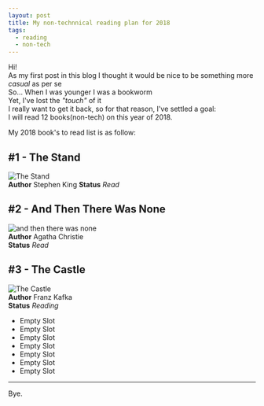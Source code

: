 ```yaml
---
layout: post
title: My non-technnical reading plan for 2018
tags:
  - reading 
  - non-tech
---
```

Hi!   
As my first post in this blog I thought it would be nice to be something more _casual_ as per se      
So... When I was younger I was a bookworm    
Yet, I've lost the _"touch"_ of it   
I really want to get it back, so for that reason, I've settled a goal:   
I will read 12 books(non-tech) on this year of 2018.    

My 2018 book's to read list is as follow:

## #1 - The Stand
![The Stand](http://bit.ly/2E34raf)    
**Author** Stephen King
**Status** _Read_     

## #2 - And Then There Was None     
![and then there was none](http://bit.ly/2j1HV2I)     
**Author** Agatha Christie      
**Status** _Read_  

## #3 - The Castle     
![The Castle](http://bit.ly/2GOQRVC)     
**Author** Franz Kafka           
**Status** _Reading_    

- Empty Slot
- Empty Slot
- Empty Slot
- Empty Slot
- Empty Slot
- Empty Slot
- Empty Slot    
---
Bye.
